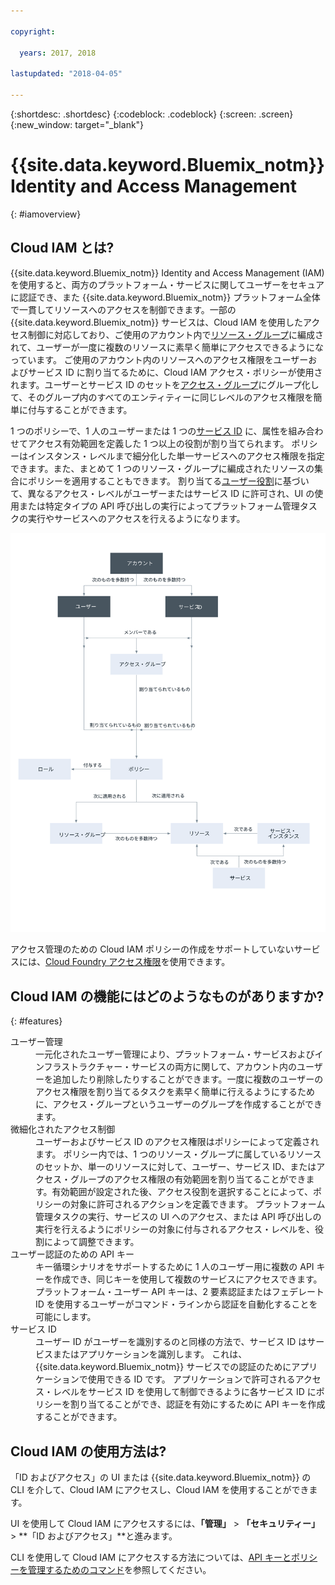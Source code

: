 ```yaml
---

copyright:

  years: 2017, 2018

lastupdated: "2018-04-05"

---
```


{:shortdesc: .shortdesc}
{:codeblock: .codeblock}
{:screen: .screen}
{:new_window: target="_blank"}

# {{site.data.keyword.Bluemix_notm}} Identity and Access Management
{: #iamoverview}

## Cloud IAM とは?

{{site.data.keyword.Bluemix_notm}} Identity and Access Management (IAM) を使用すると、両方のプラットフォーム・サービスに関してユーザーをセキュアに認証でき、また {{site.data.keyword.Bluemix_notm}} プラットフォーム全体で一貫してリソースへのアクセスを制御できます。一部の {{site.data.keyword.Bluemix_notm}} サービスは、Cloud IAM を使用したアクセス制御に対応しており、ご使用のアカウント内で[リソース・グループ](/docs/account/resourcegroups.html)に編成されて、ユーザーが一度に複数のリソースに素早く簡単にアクセスできるようになっています。 ご使用のアカウント内のリソースへのアクセス権限をユーザーおよびサービス ID に割り当てるために、Cloud IAM アクセス・ポリシーが使用されます。ユーザーとサービス ID のセットを[アクセス・グループ](/docs/iam/groups.html)にグループ化して、そのグループ内のすべてのエンティティーに同じレベルのアクセス権限を簡単に付与することができます。

1 つのポリシーで、1 人のユーザーまたは 1 つの[サービス ID](/docs/iam/serviceid.html#serviceids) に、属性を組み合わせてアクセス有効範囲を定義した 1 つ以上の役割が割り当てられます。 ポリシーはインスタンス・レベルまで細分化した単一サービスへのアクセス権限を指定できます。また、まとめて 1 つのリソース・グループに編成されたリソースの集合にポリシーを適用することもできます。 割り当てる[ユーザー役割](/docs/iam/users_roles.html#iamusermanrol)に基づいて、異なるアクセス・レベルがユーザーまたはサービス ID に許可され、UI の使用または特定タイプの API 呼び出しの実行によってプラットフォーム管理タスクの実行やサービスへのアクセスを行えるようになります。

![アカウント内でのアクセス制御のための IAM](images/iam-diagram.svg "IAM を使用してアカウント内でアクセス管理が機能する方法")

アクセス管理のための Cloud IAM ポリシーの作成をサポートしていないサービスには、[Cloud Foundry アクセス権限](/docs/iam/cfaccess.html#cfaccess)を使用できます。


## Cloud IAM の機能にはどのようなものがありますか?
{: #features}

<dl>
<dt>ユーザー管理</dt>
<dd>一元化されたユーザー管理により、プラットフォーム・サービスおよびインフラストラクチャー・サービスの両方に関して、アカウント内のユーザーを追加したり削除したりすることができます。一度に複数のユーザーのアクセス権限を割り当てるタスクを素早く簡単に行えるようにするために、アクセス・グループというユーザーのグループを作成することができます。</dd>
<dt>微細化されたアクセス制御</dt>
<dd>ユーザーおよびサービス ID のアクセス権限はポリシーによって定義されます。 ポリシー内では、1 つのリソース・グループに属しているリソースのセットか、単一のリソースに対して、ユーザー、サービス ID、またはアクセス・グループのアクセス権限の有効範囲を割り当てることができます。有効範囲が設定された後、アクセス役割を選択することによって、ポリシーの対象に許可されるアクションを定義できます。 プラットフォーム管理タスクの実行、サービスの UI へのアクセス、または API 呼び出しの実行を行えるようにポリシーの対象に付与されるアクセス・レベルを、役割によって調整できます。</dd>
<dt>ユーザー認証のための API キー</dt>
<dd>キー循環シナリオをサポートするために 1 人のユーザー用に複数の API キーを作成でき、同じキーを使用して複数のサービスにアクセスできます。 プラットフォーム・ユーザー API キーは、2 要素認証またはフェデレート ID を使用するユーザーがコマンド・ラインから認証を自動化することを可能にします。</dd>
<dt>サービス ID</dt>
<dd>ユーザー ID がユーザーを識別するのと同様の方法で、サービス ID はサービスまたはアプリケーションを識別します。 これは、{{site.data.keyword.Bluemix_notm}} サービスでの認証のためにアプリケーションで使用できる ID です。 アプリケーションで許可されるアクセス・レベルをサービス ID を使用して制御できるように各サービス ID にポリシーを割り当てることができ、認証を有効にするために API キーを作成することができます。</dd>
</dl>


## Cloud IAM の使用方法は?

「ID およびアクセス」の UI または {{site.data.keyword.Bluemix_notm}} の CLI を介して、Cloud IAM にアクセスし、Cloud IAM を使用することができます。

UI を使用して Cloud IAM にアクセスするには、**「管理」** &gt; **「セキュリティー」** &gt; **「ID およびアクセス」**と進みます。

CLI を使用して Cloud IAM にアクセスする方法については、[API キーとポリシーを管理するためのコマンド](/docs/cli/reference/bluemix_cli/bx_cli.html#bx_commands_iam)を参照してください。
